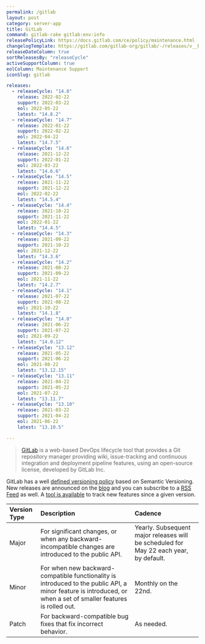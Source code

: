 ```yaml
---
permalink: /gitlab
layout: post
category: server-app
title: GitLab
command: gitlab-rake gitlab:env:info
releasePolicyLink: https://docs.gitlab.com/ce/policy/maintenance.html
changelogTemplate: https://gitlab.com/gitlab-org/gitlab/-/releases/v__RELEASE_CYCLE__.0-ee
releaseDateColumn: true
sortReleasesBy: "releaseCycle"
activeSupportColumn: true
eolColumn: Maintenance Support
iconSlug: gitlab

releases:
  - releaseCycle: "14.8"
    release: 2022-02-22
    support: 2022-03-22
    eol: 2022-05-22
    latest: "14.8.2"
  - releaseCycle: "14.7"
    release: 2022-01-22
    support: 2022-02-22
    eol: 2022-04-22
    latest: "14.7.5"
  - releaseCycle: "14.6"
    release: 2021-12-22
    support: 2022-01-22
    eol: 2022-03-22
    latest: "14.6.6"
  - releaseCycle: "14.5"
    release: 2021-11-22
    support: 2021-12-22
    eol: 2022-02-22
    latest: "14.5.4"
  - releaseCycle: "14.4"
    release: 2021-10-22
    support: 2021-11-22
    eol: 2022-01-22
    latest: "14.4.5"
  - releaseCycle: "14.3"
    release: 2021-09-22
    support: 2021-10-22
    eol: 2021-12-22
    latest: "14.3.6"
  - releaseCycle: "14.2"
    release: 2021-08-22
    support: 2021-09-22
    eol: 2021-11-22
    latest: "14.2.7"
  - releaseCycle: "14.1"
    release: 2021-07-22
    support: 2021-08-22
    eol: 2021-10-22
    latest: "14.1.8"
  - releaseCycle: "14.0"
    release: 2021-06-22
    support: 2021-07-22
    eol: 2021-09-22
    latest: "14.0.12"
  - releaseCycle: "13.12"
    release: 2021-05-22
    support: 2021-06-22
    eol: 2021-08-22
    latest: "13.12.15"
  - releaseCycle: "13.11"
    release: 2021-04-22
    support: 2021-05-22
    eol: 2021-07-22
    latest: "13.11.7"
  - releaseCycle: "13.10"
    release: 2021-03-22
    support: 2021-04-22
    eol: 2021-06-22
    latest: "13.10.5"

---
```

> [GitLab](https://about.gitlab.com/) is a web-based DevOps lifecycle tool that provides a Git repository manager providing wiki, issue-tracking and continuous integration and deployment pipeline features, using an open-source license, developed by GitLab Inc.

GitLab has a well [defined versioning policy](https://docs.gitlab.com/ce/policy/maintenance.html) based on Semantic Versioning. New releases are announced on the [blog](https://about.gitlab.com/releases/categories/releases/) and you can subscribe to a [RSS Feed](https://about.gitlab.com/atom.xml) as well. A [tool is available](https://gitlab-com.gitlab.io/cs-tools/gitlab-cs-tools/what-is-new-since/?tab=features) to track new features since a given version.

| Version Type | Description  | Cadence |
|:-------------|:-------------|:--------|
| Major        | For significant changes, or when any backward-incompatible changes are introduced to the public API.  |  Yearly. Subsequent major releases will be scheduled for May 22 each year, by default. |
| Minor        | For when new backward-compatible functionality is introduced to the public API, a minor feature is introduced, or when a set of smaller features is rolled out.  | Monthly on the 22nd.  |
| Patch        | 	For backward-compatible bug fixes that fix incorrect behavior.  | As needed.  |
